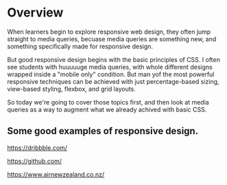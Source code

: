 # Overview

When learners begin to explore responsive web design, they often jump straight to media queries, becuase media queries are something new, and something specifically made for responsive design.

But good responsive design begins with the basic principles of CSS. I often see students with huuuuuge media queries, with whole different designs wrapped inside a "mobile only" condition. But man yof the most powerful responsive techniques can be achieved with just percentage-based sizing, view-based styling, flexbox, and grid layouts.

So today we're going to cover those topics first, and then look at media queries as a way to augment what we already achived with basic CSS.

## Some good examples of responsive design.

https://dribbble.com/

https://github.com/

https://www.airnewzealand.co.nz/


